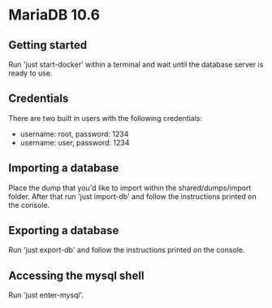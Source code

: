 # MariaDB 10.6

## Getting started
Run 'just start-docker' within a terminal and wait until the database server is ready to use.

## Credentials
There are two built in users with the following credentials:
- username: root, password: 1234
- username: user, password: 1234

## Importing a database
Place the dump that you'd like to import within the shared/dumps/import folder. After that run 'just import-db' and follow the instructions printed on the console.

## Exporting a database
Run 'just export-db' and follow the instructions printed on the console.

## Accessing the mysql shell
Run 'just enter-mysql'.
